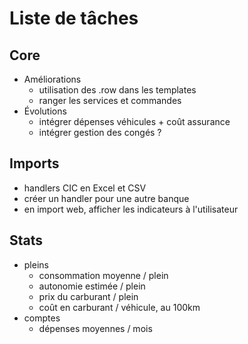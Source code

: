 # Liste de tâches

## Core

- Améliorations
    - utilisation des .row dans les templates
    - ranger les services et commandes
- Évolutions
    - intégrer dépenses véhicules + coût assurance
    - intégrer gestion des congés ?

## Imports

- handlers CIC en Excel et CSV
- créer un handler pour une autre banque
- en import web, afficher les indicateurs à l'utilisateur

## Stats

- pleins
    - consommation moyenne / plein
    - autonomie estimée / plein
    - prix du carburant / plein
    - coût en carburant / véhicule, au 100km
- comptes
    - dépenses moyennes / mois